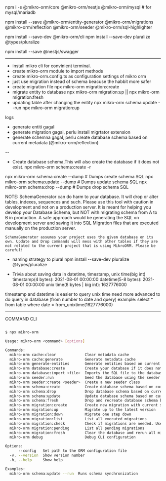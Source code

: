<!-- core -->
npm i -s @mikro-orm/core @mikro-orm/nestjs @mikro-orm/mysql # for mysql/mariadb

<!-- extension -->
npm install --save @mikro-orm/entity-generator @mikro-orm/migrations @mikro-orm/reflection @mikro-orm/seeder
@mikro-orm/sql-highlighter

<!-- for development -->
<!-- cli is the most important after core dependency -->
npm install --save-dev @mikro-orm/cli
npm install --save-dev pluralize @types/pluralize

<!-- open api swagger documentation -->
npm install --save @nestjs/swagger
<!-- open api swagger documentation -->

---

- install mikro cli for convinient terminal.
- create mikro-orm module to import methods
- create mikro-orm.config.ts as configuration settings of mikro orm
- just use migration instead of schema beacuse the habbit more safer
- create migration file
  npx mikro-orm migration:create
- migrate entity to database
  npx mikro-orm migration:up || npx mikro-orm migration:fresh
- updating table after changing the entity
  npx mikro-orm schema:update --run
  npx mikro-orm migration:up

logs

- generate entiti gagal
- generate migration gagal, perlu install migrtator extension
- generate schemna gagal, perlu create database schema based on current metadata (@mikro-orm/reflection)

--

- Create database schema,This will also create the database if it does not exist.
  npx mikro-orm schema:create -r

npx mikro-orm schema:create --dump # Dumps create schema SQL
npx mikro-orm schema:update --dump # Dumps update schema SQL
npx mikro-orm schema:drop --dump # Dumps drop schema SQL

NOTE:
SchemaGenerator can do harm to your database. It will drop or alter tables, indexes, sequences and such. Please use this
tool with caution in development and not on a production server. It is meant for helping you develop your Database
Schema, but NOT with migrating schema from A to B in production. A safe approach would be generating the SQL on
development server and saving it into SQL Migration files that are executed manually on the production server.

    SchemaGenerator assumes your project uses the given database on its own. Update and Drop commands will mess with other tables if they are not related to the current project that is using MikroORM. Please be careful!

- naming strategy to plural
  npm install --save-dev pluralize @types/pluralize

- Trivia about saving data in datetime, timestamp, unix time(big int)
  timestamp(4 bytes): 2021-08-01 00:00:00
  datetime(5-8 bytes): 2021-08-01 00:00:00
  unix time(8 bytes | big int): 1627776000

timestamp and datetime is easier to query
unix time need more advanced to do query in database (from number to date and query)
example: select * from table where date = from_unixtime(1627776000)

---
COMMAND CLI

```bash

$ npx mikro-orm

Usage: mikro-orm <command> [options]

Commands:
  mikro-orm cache:clear             Clear metadata cache
  mikro-orm cache:generate          Generate metadata cache
  mikro-orm generate-entities       Generate entities based on current database schema
  mikro-orm database:create         Create your database if it does not exist
  mikro-orm database:import <file>  Imports the SQL file to the database
  mikro-orm seeder:run              Seed the database using the seeder class
  mikro-orm seeder:create <seeder>  Create a new seeder class
  mikro-orm schema:create           Create database schema based on currentmetadata
  mikro-orm schema:drop             Drop database schema based on current metadata
  mikro-orm schema:update           Update database schema based on current metadata
  mikro-orm schema:fresh            Drop and recreate database schema based on current metadata
  mikro-orm migration:create        Create new migration with current schema diff
  mikro-orm migration:up            Migrate up to the latest version
  mikro-orm migration:down          Migrate one step down
  mikro-orm migration:list          List all executed migrations
  mikro-orm migration:check         Check if migrations are needed. Useful for bash scripts.
  mikro-orm migration:pending       List all pending migrations
  mikro-orm migration:fresh         Clear the database and rerun all migrations
  mikro-orm debug                   Debug CLI configuration

Options:
      --config   Set path to the ORM configuration file                 [string]
  -v, --version  Show version number                                   [boolean]
  -h, --help     Show help                                             [boolean]

Examples:
  mikro-orm schema:update --run  Runs schema synchronization

```
